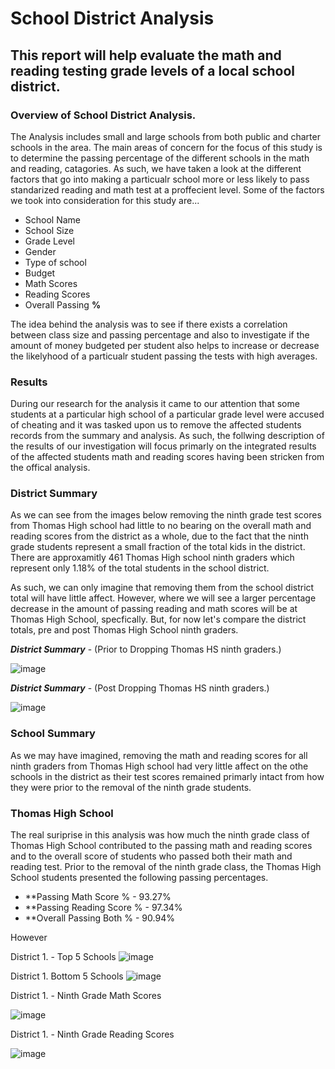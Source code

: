 # School District Analysis
## This report will help evaluate the math and reading testing grade levels of a local school district.
### Overview of School District Analysis.
The Analysis includes small and large schools from both public and charter schools in the area. The main areas of concern for the focus of this study is to determine the passing percentage of the different schools in the math and reading, catagories. As such, we have taken a look at the different factors that go into making a particualr school more or less likely to pass standarized reading and math test at a proffecient level. Some of the factors we took into consideration for this study are...

- School Name
- School Size
- Grade Level
- Gender
- Type of school
- Budget 
- Math Scores
- Reading Scores
- Overall Passing **%**

The idea behind the analysis was to see if there exists a correlation between class size and passing percentage and also to investigate if the amount of money budgeted per student also helps to increase or decrease the likelyhood of a particualr student passing the tests with high averages. 

### Results
During our research for the analysis it came to our attention that some students at a particular high school of a particular grade level were accused of cheating and it was tasked upon us to remove the affected students records from the summary and analysis. As such, the follwing description of the results of our investigation will focus primarly on the integrated results of the affected students math and reading scores having been stricken from the offical analysis.

### District Summary
As we can see from the images below removing the ninth grade test scores from Thomas High school had little to no bearing on the overall math and reading scores from the district as a whole, due to the fact that the ninth grade students represent a small fraction of the total kids in the district. There are approxamitly 461 Thomas High school ninth graders which represent only 1.18% of the total students in the school district.

As such, we can only imagine that removing them from the school district total will have little affect. However, where we will see a larger percentage decrease in the amount of passing reading and math scores will be at Thomas High School, specfically. But, for now let's compare the district totals, pre and post Thomas High School ninth graders. 

***District Summary*** - (Prior to Dropping Thomas HS ninth graders.)

![image](https://user-images.githubusercontent.com/93171738/147616803-925e5209-9db5-4e0b-a610-425e624a48a6.png)

***District Summary*** - (Post Dropping Thomas HS ninth graders.)

![image](https://user-images.githubusercontent.com/93171738/147676731-fa6c698f-770d-4365-aeb0-d97e93235542.png)

### School Summary
As we may have imagined, removing the math and reading scores for all ninth graders from Thomas High school had very little affect on the othe schools in the district as their test scores remained primarly intact from how they were prior to the removal of the ninth grade students. 

### Thomas High School
The real suriprise in this analysis was how much the ninth grade class of Thomas High School contributed to the passing math and reading scores and to the overall score of students who passed both their math and reading test. Prior to the removal of the ninth grade class, the Thomas High School students presented the following passing percentages. 

- **Passing Math Score % - 93.27%
- **Passing Reading Score % - 97.34%
- **Overall Passing Both % - 90.94%

However 

District 1. - Top 5 Schools
![image](https://user-images.githubusercontent.com/93171738/147617119-fda411f6-691c-4f78-b627-8c7ef0363be0.png)


District 1. Bottom 5 Schools
![image](https://user-images.githubusercontent.com/93171738/147617226-221dd8ff-8dee-4a23-acfa-8662ed6c3c12.png)

District 1. - Ninth Grade Math Scores

![image](https://user-images.githubusercontent.com/93171738/147621470-28494ad0-a948-4a19-be6d-dfbdbe5f75f6.png)

District 1. - Ninth Grade Reading Scores

![image](https://user-images.githubusercontent.com/93171738/147621504-3a4fef0b-abb9-491d-a73d-4ec87a1b073b.png)






